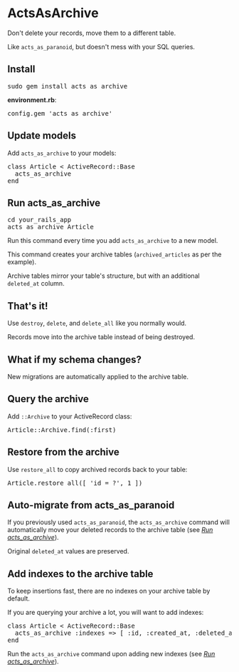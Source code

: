 ActsAsArchive
=============

Don't delete your records, move them to a different table.

Like <code>acts\_as\_paranoid</code>, but doesn't mess with your SQL queries.

Install
-------

<pre>
sudo gem install acts_as_archive
</pre>

**environment.rb**:

<pre>
config.gem 'acts_as_archive'
</pre>

Update models
-------------

Add <code>acts\_as\_archive</code> to your models:

<pre>
class Article < ActiveRecord::Base
  acts_as_archive
end
</pre>

<a name="run_acts_as_archive"></a>

Run acts\_as\_archive
---------------------

<pre>
cd your_rails_app
acts_as_archive Article
</pre>

Run this command every time you add <code>acts\_as\_archive</code> to a new model.

This command creates your archive tables (<code>archived_articles</code> as per the example).

Archive tables mirror your table's structure, but with an additional <code>deleted_at</code> column.

That's it!
----------

Use <code>destroy</code>, <code>delete</code>, and <code>delete_all</code> like you normally would.

Records move into the archive table instead of being destroyed.

What if my schema changes?
--------------------------

New migrations are automatically applied to the archive table.

Query the archive
-----------------

Add <code>::Archive</code> to your ActiveRecord class:

<pre>
Article::Archive.find(:first)
</pre>

Restore from the archive
------------------------

Use <code>restore\_all</code> to copy archived records back to your table:

<pre>
Article.restore_all([ 'id = ?', 1 ])
</pre>

Auto-migrate from acts\_as\_paranoid
------------------------------------

If you previously used <code>acts\_as\_paranoid</code>, the <code>acts\_as\_archive</code>
command will automatically move your deleted records to the archive table
(see <a href="#run_acts_as_archive">_Run acts\_as\_archive_</a>).

Original <code>deleted_at</code> values are preserved.

Add indexes to the archive table
--------------------------------

To keep insertions fast, there are no indexes on your archive table by default.

If you are querying your archive a lot, you will want to add indexes:

<pre>
class Article < ActiveRecord::Base
  acts_as_archive :indexes => [ :id, :created_at, :deleted_at ]
end
</pre>

Run the <code>acts\_as\_archive</code> command upon adding new indexes
(see <a href="#run_acts_as_archive">_Run acts\_as\_archive_</a>).